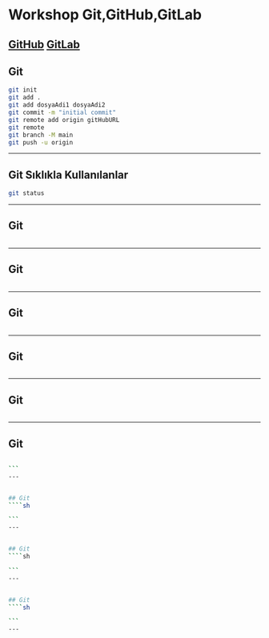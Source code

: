# Workshop Git,GitHub,GitLab
[GitHub]()
[GitLab]()
---

## Git
```sh
git init
git add .
git add dosyaAdi1 dosyaAdi2
git commit -m "initial commit"
git remote add origin gitHubURL
git remote
git branch -M main 
git push -u origin 

```
---


## Git Sıklıkla Kullanılanlar
```sh
git status


```
---


## Git
```sh

```
---


## Git
```sh

```
---


## Git
```sh

```
---


## Git
```sh

```
---


## Git
```sh

```
---


## Git
````sh

```
---


## Git
````sh

```
---


## Git
````sh

```
---


## Git
````sh

```
---


